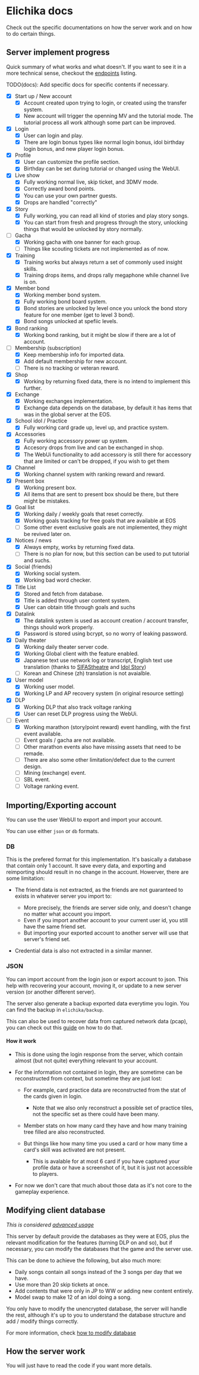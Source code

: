 # Elichika docs
Check out the specific documentations on how the server work and on how to do certain things.

## Server implement progress
Quick summary of what works and what doesn't. If you want to see it in a more technical sense, checkout the [endpoints](https://github.com/arina999999997/elichika/blob/master/router/endpoints.md) listing.

TODO(docs): Add specific docs for specific contents if necessary.

- [x] Start up / New account
    - [x] Account created upon trying to login, or created using the transfer system.
    - [x] New account will trigger the openning MV and the tutorial mode. The tutorial process all work although some part can be improved.
- [x] Login
    - [x] User can login and play.
    - [x] There are login bonus types like normal login bonus, idol birthday login bonus, and new player login bonus.
- [x] Profile
    - [x] User can customize the profile section.
    - [x] Birthday can be set during tutorial or changed using the WebUI.
- [x] Live show
    - [x] Fully working normal live, skip ticket, and 3DMV mode.
    - [x] Correctly award bond points.
    - [x] You can use your own partner guests. 
    - [x] Drops are handled "correctly"
- [x] Story
    - [x] Fully working, you can read all kind of stories and play story songs.
    - [x] You can start from fresh and progress through the story, unlocking things that would be unlocked by story normally.
- [ ] Gacha
    - [x] Working gacha with one banner for each group.
    - [ ] Things like scouting tickets are not implemented as of now.
- [x] Training
    - [x] Training works but always return a set of commonly used insight skills.
    - [x] Training drops items, and drops rally megaphone while channel live is on.
- [x] Member bond
    - [x] Working member bond system.
    - [x] Fully working bond board system.
    - [x] Bond stories are unlocked by level once you unlock the bond story feature for one member (get to level 3 bond).
    - [x] Bond songs unlocked at spefiic levels.
- [x] Bond ranking
    - [x] Working bond ranking, but it might be slow if there are a lot of account.
- [ ] Membership (subscription)
    - [x] Keep membership info for imported data.
    - [x] Add default membership for new account.
    - [ ] There is no tracking or veteran reward.
- [x] Shop
    - [x] Working by returning fixed data, there is no intend to implement this further.
- [x] Exchange
    - [x] Working exchanges implementation.
    - [x] Exchange data depends on the database, by default it has items that was in the global server at the EOS.
- [x] School idol / Practice
    - [x] Fully working card grade up, level up, and practice system.
- [x] Accessories
    - [x] Fully working accessory power up system.
    - [x] Accesory drops from live and can be exchanged in shop.
    - [x] The WebUi functionality to add accessory is still there for accessory that are limited or can't be dropped, if you wish to get them
- [x] Channel
    - [x] Working channel system with ranking reward and reward.
- [x] Present box
    - [x] Working present box.
    - [x] All items that are sent to present box should be there, but there might be mistakes.
- [x] Goal list
    - [x] Working daily / weekly goals that reset correctly.
    - [x] Working goals tracking for free goals that are available at EOS
    - [ ] Some other event exclusive goals are not implemented, they might be revived later on.
- [x] Notices / news
    - [x] Always empty, works by returning fixed data.
    - [ ] There is no plan for now, but this section can be used to put tutorial and suchs.
- [x] Social (friends)
    - [x] Working social system.
    - [x] Working bad word checker.
- [x] Title List
    - [x] Stored and fetch from database.
    - [x] Title is added through user content system.
    - [x] User can obtain title through goals and suchs
- [x] Datalink
    - [x] The datalink system is used as account creation / account transfer, things should work properly.
    - [x] Password is stored using bcrypt, so no worry of leaking password. 
- [x] Daily theater
    - [x] Working daily theater server code. 
    - [x] Working Global client with the feature enabled.
    - [x] Japanese text use network log or transcript, English text use translation (thanks to [SIFAStheatre](https://twitter.com/SIFAStheatre) and [Idol Story](https://twitter.com/idoldotst))
    - [ ] Korean and Chinese (zh) translation is not avaialble.
- [x] User model
    - [x] Working user model.
    - [x] Working LP and AP recovery system (in original resource setting)
- [x] DLP
    - [x] Working DLP that also track voltage ranking
    - [x] User can reset DLP progress using the WebUi.
- [ ] Event
    - [x] Working marathon (story/point reward) event handling, with the first event available.
    - [ ] Event goals / gacha are not available.
    - [ ] Other marathon events also have missing assets that need to be remade.
    - [ ] There are also some other limitation/defect due to the current design.
    - [ ] Mining (exchange) event.
    - [ ] SBL event.
    - [ ] Voltage ranking event.
    
## Importing/Exporting account
You can use the user WebUI to export and import your account.

You can use either `json` or `db` formats.

### DB
This is the prefered format for this implementation. It's basically a database that contain only 1 account. It save every data, and exporting and reimporting should result in no change in the account. Howerver, there are some limitation:

- The friend data is not extracted, as the friends are not guaranteed to exists in whatever server you import to:
    
    - More precisely, the friends are server side only, and doesn't change no matter what account you import.
    - Even if you import another account to your current user id, you still have the same friend set.
    - But importing your exported account to another server will use that server's friend set.

- Credential data is also not extracted in a similar manner.

### JSON
You can import account from the login json or export account to json. This help with recovering your account, moving it, or update to a new server version (or another different server).

The server also generate a backup exported data everytime you login. You can find the backup in `elichika/backup`.

This can also be used to recover data from captured network data (pcap), you can check out this [guide](https://github.com/arina999999997/elichika/blob/master/docs/extracting_pcap.md) on how to do that.

#### How it work

- This is done using the login response from the server, which contain almost (but not quite) everything relevant to your account.
- For the information not contained in login, they are sometime can be reconstructed from context, but sometime they are just lost:

    - For example, card practice data are reconstructed from the stat of the cards given in login.

        - Note that we also only reconstruct a possible set of practice tiles, not the specific set as there could have been many.
    - Member stats on how many card they have and how many training tree filled are also reconstructed.
    - But things like how many time you used a card or how many time a card's skill was activated are not present.

        - This is avalable for at most 6 card if you have captured your profile data or have a screenshot of it, but it is just not accessible to players.

- For now we don't care that much about those data as it's not core to the gameplay experience. 

## Modifying client database
*This is considered [advanced usage](https://github.com/arina999999997/elichika/blob/master/docs/advanced_usage.md)*

This server by default provide the databases as they were at EOS, plus the relevant modification for the features (turning DLP on and so), but if necessary, you can modify the databases that the game and the server use.

This can be done to achieve the following, but also much more:

- Daily songs contain all songs instead of the 3 songs per day that we have.
- Use more than 20 skip tickets at once.
- Add contents that were only in JP to WW or adding new content entirely.
- Model swap to make 12 of an idol doing a song.

You only have to modify the unencrypted database, the server will handle the rest, although it's up to you to understand the database structure and add / modify things correctly.

For more information, check [how to modify database](https://github.com/arina999999997/elichika/blob/master/docs/modify_database.md)


## How the server work

You will just have to read the code if you want more details.
